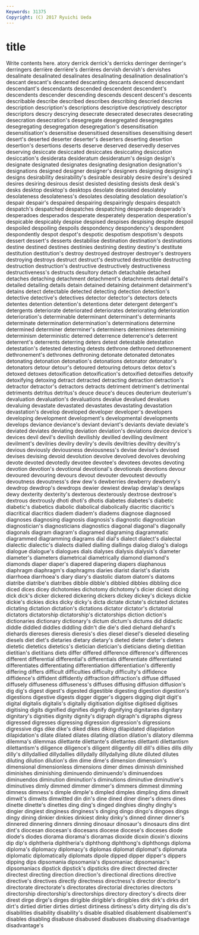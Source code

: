 ```yaml
---
Keywords: 31375 
Copyright: (C) 2017 Ryuichi Ueda
---
```


# title

Write contents here.
atory derrick
derrick's derricks derringer derringer's derringers derrière derrière's derrières dervish dervish's
dervishes desalinate desalinated desalinates desalinating desalination desalination's descant descant's descanted
descanting descants descend descendant descendant's descendants descended descendent descendent's descendents
descender descending descends descent descent's descents describable describe described describes
describing descried descries description description's descriptions descriptive descriptively descriptor descriptors
descry descrying desecrate desecrated desecrates desecrating desecration desecration's desegregate desegregated
desegregates desegregating desegregation desegregation's desensitisation desensitisation's desensitise desensitised desensitises desensitising
desert desert's deserted deserter deserter's deserters deserting desertion desertion's desertions
deserts deserve deserved deservedly deserves deserving desiccate desiccated desiccates desiccating
desiccation desiccation's desiderata desideratum desideratum's design design's designate designated designates
designating designation designation's designations designed designer designer's designers designing designing's
designs desirability desirability's desirable desirably desire desire's desired desires desiring
desirous desist desisted desisting desists desk desk's desks desktop desktop's
desktops desolate desolated desolately desolateness desolateness's desolates desolating desolation desolation's
despair despair's despaired despairing despairingly despairs despatch despatch's despatched despatches
despatching desperado desperado's desperadoes desperados desperate desperately desperation desperation's despicable
despicably despise despised despises despising despite despoil despoiled despoiling despoils
despondency despondency's despondent despondently despot despot's despotic despotism despotism's despots
dessert dessert's desserts destabilise destination destination's destinations destine destined destines
destinies destining destiny destiny's destitute destitution destitution's destroy destroyed destroyer
destroyer's destroyers destroying destroys destruct destruct's destructed destructible destructing destruction
destruction's destructive destructively destructiveness destructiveness's destructs desultory detach detachable detached
detaches detaching detachment detachment's detachments detail detail's detailed detailing details
detain detained detaining detainment detainment's detains detect detectable detected detecting
detection detection's detective detective's detectives detector detector's detectors detects detentes
detention detention's detentions deter detergent detergent's detergents deteriorate deteriorated deteriorates
deteriorating deterioration deterioration's determinable determinant determinant's determinants determinate determination determination's
determinations determine determined determiner determiner's determiners determines determining determinism deterministic
deterred deterrence deterrence's deterrent deterrent's deterrents deterring deters detest detestable
detestation detestation's detested detesting detests dethrone dethroned dethronement dethronement's dethrones
dethroning detonate detonated detonates detonating detonation detonation's detonations detonator detonator's
detonators detour detour's detoured detouring detours detox detox's detoxed detoxes
detoxification detoxification's detoxified detoxifies detoxify detoxifying detoxing detract detracted detracting
detraction detraction's detractor detractor's detractors detracts detriment detriment's detrimental detriments
detritus detritus's deuce deuce's deuces deuterium deuterium's devaluation devaluation's devaluations
devalue devalued devalues devaluing devastate devastated devastates devastating devastation devastation's
develop developed developer developer's developers developing development development's developmental developments
develops deviance deviance's deviant deviant's deviants deviate deviate's deviated deviates
deviating deviation deviation's deviations device device's devices devil devil's devilish
devilishly devilled devilling devilment devilment's devilries devilry devilry's devils deviltries
deviltry deviltry's devious deviously deviousness deviousness's devise devise's devised devises
devising devoid devolution devolve devolved devolves devolving devote devoted devotedly
devotee devotee's devotees devotes devoting devotion devotion's devotional devotional's devotionals
devotions devour devoured devouring devours devout devouter devoutest devoutly devoutness
devoutness's dew dew's dewberries dewberry dewberry's dewdrop dewdrop's dewdrops dewier
dewiest dewlap dewlap's dewlaps dewy dexterity dexterity's dexterous dexterously dextrose
dextrose's dextrous dextrously dhoti dhoti's dhotis diabetes diabetes's diabetic diabetic's
diabetics diabolic diabolical diabolically diacritic diacritic's diacritical diacritics diadem diadem's
diadems diagnose diagnosed diagnoses diagnosing diagnosis diagnosis's diagnostic diagnostician diagnostician's
diagnosticians diagnostics diagonal diagonal's diagonally diagonals diagram diagram's diagramed diagraming
diagrammatic diagrammed diagramming diagrams dial dial's dialect dialect's dialectal dialectic
dialectic's dialects dialled dialling diallings dialog dialog's dialogs dialogue dialogue's
dialogues dials dialyses dialysis dialysis's diameter diameter's diameters diametrical diametrically
diamond diamond's diamonds diaper diaper's diapered diapering diapers diaphanous diaphragm
diaphragm's diaphragms diaries diarist diarist's diarists diarrhoea diarrhoea's diary diary's
diastolic diatom diatom's diatoms diatribe diatribe's diatribes dibble dibble's dibbled
dibbles dibbling dice diced dices dicey dichotomies dichotomy dichotomy's dicier
diciest dicing dick dick's dicker dickered dickering dickers dickey dickey's
dickeys dickie dickie's dickies dicks dicky dicky's dicta dictate dictate's
dictated dictates dictating dictation dictation's dictations dictator dictator's dictatorial dictators
dictatorship dictatorship's dictatorships diction diction's dictionaries dictionary dictionary's dictum dictum's
dictums did didactic diddle diddled diddles diddling didn't die die's
died diehard diehard's diehards diereses dieresis dieresis's dies diesel diesel's
dieseled dieseling diesels diet diet's dietaries dietary dietary's dieted dieter
dieter's dieters dietetic dietetics dietetics's dietician dietician's dieticians dieting dietitian
dietitian's dietitians diets differ differed difference difference's differences different differential
differential's differentials differentiate differentiated differentiates differentiating differentiation differentiation's differently differing
differs difficult difficulties difficulty difficulty's diffidence diffidence's diffident diffidently diffraction
diffraction's diffuse diffused diffusely diffuseness diffuseness's diffuses diffusing diffusion diffusion's
dig dig's digest digest's digested digestible digesting digestion digestion's digestions
digestive digests digger digger's diggers digging digit digit's digital digitalis
digitalis's digitally digitisation digitise digitised digitises digitising digits dignified dignifies
dignify dignifying dignitaries dignitary dignitary's dignities dignity dignity's digraph digraph's
digraphs digress digressed digresses digressing digression digression's digressions digressive digs
dike dike's diked dikes diking dilapidated dilapidation dilapidation's dilate dilated
dilates dilating dilation dilation's dilatory dilemma dilemma's dilemmas dilettante dilettante's
dilettantes dilettanti dilettantism dilettantism's diligence diligence's diligent diligently dill dill's
dillies dills dilly dilly's dillydallied dillydallies dillydally dillydallying dilute diluted
dilutes diluting dilution dilution's dim dime dime's dimension dimension's dimensional
dimensionless dimensions dimer dimes diminish diminished diminishes diminishing diminuendo diminuendo's
diminuendoes diminuendos diminution diminution's diminutions diminutive diminutive's diminutives dimly dimmed
dimmer dimmer's dimmers dimmest dimming dimness dimness's dimple dimple's dimpled
dimples dimpling dims dimwit dimwit's dimwits dimwitted din din's dine
dined diner diner's diners dines dinette dinette's dinettes ding ding's
dinged dinghies dinghy dinghy's dingier dingiest dinginess dinginess's dinging dingo
dingo's dingoes dings dingy dining dinkier dinkies dinkiest dinky dinky's
dinned dinner dinner's dinnered dinnering dinners dinning dinosaur dinosaur's dinosaurs
dins dint dint's diocesan diocesan's diocesans diocese diocese's dioceses diode
diode's diodes diorama diorama's dioramas dioxide dioxin dioxin's dioxins dip
dip's diphtheria diphtheria's diphthong diphthong's diphthongs diploma diploma's diplomacy diplomacy's
diplomas diplomat diplomat's diplomata diplomatic diplomatically diplomats dipole dipped dipper
dipper's dippers dipping dips dipsomania dipsomania's dipsomaniac dipsomaniac's dipsomaniacs dipstick
dipstick's dipsticks dire direct directed directer directest directing direction direction's
directional directions directive directive's directives directly directness directness's director director's
directorate directorate's directorates directorial directories directors directorship directorship's directorships directory
directory's directs direr direst dirge dirge's dirges dirigible dirigible's dirigibles
dirk dirk's dirks dirt dirt's dirtied dirtier dirties dirtiest dirtiness
dirtiness's dirty dirtying dis dis's disabilities disability disability's disable disabled
disablement disablement's disables disabling disabuse disabused disabuses disabusing disadvantage disadvantage's
